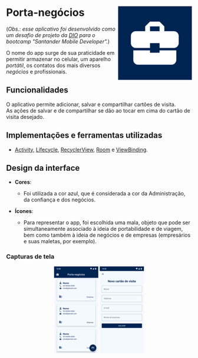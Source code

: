 # Porta-negócios <img align="right" width="200" height="200" src="images/pn_icon.png"> 
(*Obs.: esse aplicativo foi desenvolvido como um desafio de projeto da [DIO](https://www.dio.me/) para o bootcamp "Santander Mobile Developer".*)  

O nome do app surge de sua praticidade em permitir armazenar no celular, um aparelho *portátil*, os contatos dos mais diversos *negócios* e profissionais.

## **Funcionalidades**
O aplicativo permite adicionar, salvar e compartilhar cartões de visita.  
As ações de salvar e de compartilhar se dão ao tocar em cima do cartão de visita desejado.


## **Implementações e ferramentas utilizadas** 
- [Activity](https://developer.android.com/jetpack/androidx/releases/activity), 
[Lifecycle](https://developer.android.com/topic/libraries/architecture/lifecycle),
[RecyclerView](https://developer.android.com/guide/topics/ui/layout/recyclerview), 
[Room](https://developer.android.com/training/data-storage/room)
e [ViewBinding](https://developer.android.com/topic/libraries/view-binding).

## **Design da interface**
- **Cores**:
   - Foi utilizada a cor azul, que é considerada a cor da Administração, da confiança e dos negócios.
   
- **Ícones**:
  - Para representar o app, foi escolhida uma mala, objeto que pode ser simultaneamente associado à ideia de portabilidade e de viagem, 
  bem como também à ideia de negócios e de empresas (empresários e suas maletas, por exemplo).
  
### Capturas de tela
<p align="center">
  <img src="images/main_activity.png" width="120" />
  <img src="images/add_new_card.png" width="120" /> 
</p>

